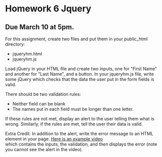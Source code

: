 # Homework 6 Jquery

## Due March 10 at 5pm.

For this assignment, create two files and put them in your public_html 
directory:

* jqueryhm.html
* jqueryhm.js

Load jQuery in your HTML file and create two inputs, one for "First Name" and
another for "Last Name", and a button. In your jqueryhm.js file, write some 
jQuery which checks that the data the user put in the form fields is valid.  

There should be two validation rules:

* Neither field can be blank
* The names put in each field must be longer than one letter.

If these rules are not met, display an alert to the user telling them what is 
wrong. Similarly, if the rules are met, tell the user their data is valid.

Extra Credit: In addition to the alert, write the error message to an HTML 
element in your page. [Here is an example 
video](https://drive.google.com/file/d/1n2_HlKu5TgkuLiM6kF2SKFFYOU-fYMY6/view)  
which contains the inputs, the validation, and then displays the error (note 
you cannot see the alert in the video).


